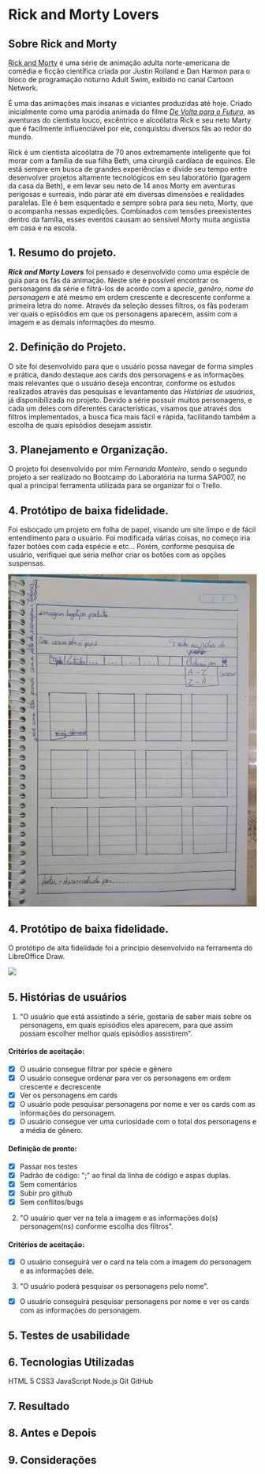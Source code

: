 # Rick and Morty Lovers

## Sobre Rick and Morty

[Rick and Morty](https://pt.wikipedia.org/wiki/Rick_and_Morty) é uma série de animação adulta norte-americana de comédia e ficção científica criada por Justin Roiland e Dan Harmon para o bloco de programação noturno Adult Swim, exibido no canal Cartoon Network.

É uma das animações mais insanas e viciantes produzidas até hoje. Criado inicialmente como uma paródia animada do filme [_De Volta para o Futuro_](https://pt.wikipedia.org/wiki/Back_to_the_Future), as aventuras do cientista louco, excêntrico e alcoólatra Rick e seu neto Marty que é facílmente influenciável por ele, conquistou diversos fãs ao redor do mundo.

Rick é um cientista alcoólatra de 70 anos extremamente inteligente que foi morar com a família de sua filha Beth, uma cirurgiã cardíaca de equinos. Ele está sempre em busca de grandes experiências e divide seu tempo entre desenvolver projetos altamente tecnológicos em seu laboratório (garagem da casa da Beth), e em levar seu neto de 14 anos Morty em aventuras perigosas e surreais, indo parar até em diversas dimensões e realidades paralelas. Ele é bem esquentado e sempre sobra para seu neto, Morty, que o acompanha nessas expedições. Combinados com tensões preexistentes dentro da família, esses eventos causam ao sensível Morty muita angústia em casa e na escola.

## 1. Resumo do projeto.

**_Rick and Morty Lovers_** foi pensado e desenvolvido como uma espécie de guia para os fãs da animação. Neste site é possível encontrar os personagens da série e filtrá-los de acordo com a _specie_, _genêro_, _nome do personagem_ e até mesmo em ordem crescente e decrescente conforme a primeira letra do nome. Através da seleção desses filtros, os fãs poderam ver quais o episódios em que os personagens aparecem, assim com a imagem e as demais informações do mesmo.

## 2. Definição do Projeto.

O site foi desenvolvido para que o usuário possa navegar de forma simples e prática, dando destaque aos cards dos personagens e as informações mais relevantes que o usuário deseja encontrar, conforme os estudos realizados através das pesquisas e levantamento das _Histórias de usuários_, já disponibilizada no projeto. Devido a série possuir muitos personagens, e cada um deles com diferentes características, visamos que através dos filtros implementados, a busca fica mais fácil e rápida, facilitando também a escolha de quais episódios desejam assistir.

## 3. Planejamento e Organização.

O projeto foi desenvolvido por mim _Fernanda Monteiro_, sendo o segundo projeto a ser realizado no Bootcamp do Laboratória na turma SAP007, no qual a principal ferramenta utilizada para se organizar foi o Trello.

## 4. Protótipo de baixa fidelidade.

Foi esboçado um projeto em folha de papel, visando um site limpo e de fácil entendimento para o usuário. Foi modificada várias coisas, no começo iria fazer botões com cada espécie e etc... Porém, conforme pesquisa de usuário, verifiquei que seria melhor criar os botões com as opções suspensas.

<img src="protótipoBaixa.jpg">

## 4. Protótipo de baixa fidelidade.

O protótipo de alta fidelidade foi a princípio desenvolvido na ferramenta do LibreOffice Draw.

<img src="protótipoFidelizado.png">

## 5. Histórias de usuários

1. "O usuário que está assistindo a série, gostaria de saber mais sobre os personagens, em quais episódios eles aparecem, para que assim possam escolher melhor quais episódios assistirem".

#### Critérios de aceitação:
- [x] O usuário consegue filtrar por spécie e gênero
- [x] O usuário consegue ordenar para ver os personagens em ordem crescente e decrescente
- [x] Ver os personagens em cards
- [x] O usuário pode pesquisar personagens por nome e ver os cards com as informações do personagem.
- [x] O usuário consegue ver uma curiosidade com o total dos personagens e a média de gênero.

#### Definição de pronto:

- [x] Passar nos testes
- [x] Padrão de código: ";" ao final da linha de código e aspas duplas.
- [x] Sem comentários
- [x] Subir pro github
- [x] Sem conflitos/bugs

2. "O usuário quer ver na tela a imagem e as informações do(s) personagem(ns) conforme escolha dos filtros".

#### Critérios de aceitação:
- [x] O usuário conseguirá ver o card na tela com a imagem do personagem e as informações dele.

3. "O usuário poderá pesquisar os personagens pelo nome".
- [x] O usuário conseguirá pesquisar personagens por nome e ver os cards com as informações do personagem.

## 5. Testes de usabilidade


## 6. Tecnologias Utilizadas
HTML 5
CSS3
JavaScript
Node.js
Git
GitHub

## 7. Resultado

## 8. Antes e Depois

## 9. Considerações
